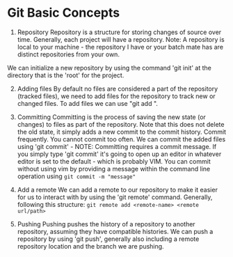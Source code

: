 # Git Basic Concepts

1. Repository
Repository is a structure for storing changes of source over time.
Generally, each project will have a repository.  Note: A repository
is local to your machine - the repository I have or your batch mate
has are distinct repositories from your own.

We can initialize a new repository by using the command 'git init' 
at the directory that is the 'root' for the project.

2. Adding files
By default no files are considered a part of the repository (tracked files),
we need to add files for the repository to track new or changed files.
To add files we can use "git add <file name or directory>".

3. Committing
Committing is the process of saving the new state (or changes) to
files as part of the repository. Note that this does not delete
the old state, it simply adds a new commit to the commit history.
Commit frequently. You cannot commit too often. We can commit the 
added files using 'git commit' - NOTE: Committing requires a commit 
message. If you simply type 'git commit' it's going to open up an 
editor in whatever editor is set to the default - which is probably
VIM. You can commit without using vim by providing a message within
the command line operation using `git commit -m "message"`

4. Add a remote
We can add a remote to our repository to make it easier for us to interact with
by using the 'git remote' command.  Generally, following this structure:
`git remote add <remote-name> <remote url/path>`

5. Pushing
Pushing pushes the history of a repository to another repository, assuming
they have compatible histories. We can push a repository by using 'git push',
generally also including a remote repository location and the branch we are pushing.








